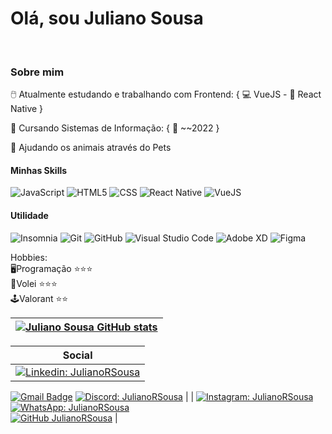 # Olá, sou Juliano Sousa
<br>

### Sobre mim
 🖱️ Atualmente estudando e trabalhando com Frontend: { 💻 VueJS - 📱 React Native }
 
 📖 Cursando Sistemas de Informação: { 📅 ~~2022 }
 
 🐾 Ajudando os animais através do Pets
 
 #### Minhas Skills

  ![JavaScript](https://img.shields.io/badge/-JavaScript-333333?style=flat&logo=javascript)
  ![HTML5](https://img.shields.io/badge/-HTML5-333333?style=flat&logo=HTML5)
  ![CSS](https://img.shields.io/badge/-CSS-333333?style=flat&logo=CSS3&logoColor=1572B6)
  ![React Native](https://img.shields.io/badge/-React%20Native-333333?style=flat&logo=react)
  ![VueJS](https://img.shields.io/badge/-VueJs-333333?style=flat&logo=vuedotjs)

#### Utilidade
 ![Insomnia](https://img.shields.io/badge/-Insomnia-333333?style=flat&logo=insomnia)
 ![Git](https://img.shields.io/badge/-Git-333333?style=flat&logo=git)
 ![GitHub](https://img.shields.io/badge/-GitHub-333333?style=flat&logo=github)
 ![Visual Studio Code](https://img.shields.io/badge/-Visual%20Studio%20Code-333333?style=flat&logo=visual-studio-code&logoColor=007ACC)
 ![Adobe XD](https://img.shields.io/badge/-Adobe%20XD-333333?style=flat&logo=adobe-xd&logoColor=007ACC)
 ![Figma](https://img.shields.io/badge/-Figma-333333?style=flat&logo=figma&logoColor=007ACC)
 
 
Hobbies: <br>
🖥️Programação ⭐⭐⭐
<br>
🏐Volei ⭐⭐⭐
<br>
🕹️Valorant ⭐⭐


|[![Juliano Sousa GitHub stats](https://github-readme-stats.vercel.app/api?username=JulianoRSousa&hide=contribs,issues&show_icons=true&text_color=66a&bg_color=f8efd4)](https://www.linkedin.com/in/julianorsousa/)|
| ------ |

|Social|
| ------ |
| [![Linkedin: JulianoRSousa](https://img.shields.io/badge/-JulianoRSousa-blue?style=flat-square&logo=Linkedin&logoColor=white&link=https://www.linkedin.com/in/julianorsousa/)](https://www.linkedin.com/in/julianorsousa/)  
[![Gmail Badge](https://img.shields.io/badge/-juliano.sousa@unemat.br-006bed?style=flat-square&logo=Gmail&logoColor=white&link=mailto:Juliano.sousa@unemat.br)](mailto:Juliano.sousa@unemat.br) 
[![Discord: JulianoRSousa](https://img.shields.io/badge/-Discord-333333?style=flat-square&logo=discord&logoColor=white&link=https://discord.gg/bFhfJezJpm)](https://discord.gg/bFhfJezJpm)  |
| [![Instagram: JulianoRSousa](https://img.shields.io/badge/-Instagram-DF0174?style=flat-square&labelColor=DF0174&logo=instagram&logoColor=white&link=https://www.instagram.com/julianorsousa/)](https://www.instagram.com/julianorsousa/)  
[![WhatsApp: JulianoRSousa](https://img.shields.io/badge/-WhatsApp-25d366?style=flat-square&labelColor=25d366&logo=whatsapp&logoColor=white&link=https://api.whatsapp.com/send?phone=5566996412373&text=Ol%C3%A1,%20Juliano)](https://api.whatsapp.com/send?phone=5566996412373&text=Ol%C3%A1,%20Juliano)  
[![GitHub JulianoRSousa]( https://img.shields.io/github/followers/JulianoRSousa?label=follow&style=social)](https://github.com/JulianoRSousa/) |


